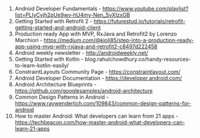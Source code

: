 1. Android Developer Fundamentals - https://www.youtube.com/playlist?list=PLlyCyjh2pUe9wv-hU4my-Nen_SvXIzxGB
2. Getting Started with Retrofit 2 - https://futurestud.io/tutorials/retrofit-getting-started-and-android-client
3. Production ready App with MVP, RxJava and Retrofit2 by Lorenzo Marchiori - https://medium.com/@kioli85/step-into-a-production-ready-app-using-mvp-with-rxjava-and-retrofit2-c8497d222458
4. Android weekly newsletter - http://androidweekly.net/
5. Getting Started with Kotlin - blog.rahulchowdhury.co/handy-resources-to-learn-kotlin-easily/
6. ConstraintLayouts Community Page - https://constraintlayout.com/
7. Android Developer Documentation - https://developer.android.com/
8. Android Architecture Blueprints - https://github.com/googlesamples/android-architecture
9. Common Design Patterns in Android - https://www.raywenderlich.com/109843/common-design-patterns-for-android
10. How to master Android: What developers can learn from 21 apps - https://techbeacon.com/how-master-android-what-developers-can-learn-21-apps
